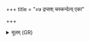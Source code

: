 +++
title = "०७ द्रप्सश् चस्कन्देत्य् एका"

+++
<details><summary>मूलम् (GR)</summary>

+++(PSK 20.12.7; PS 18.78.7 is repeated)+++द्रप्सश् चस्कन्देत्य् एका ॥
</details>